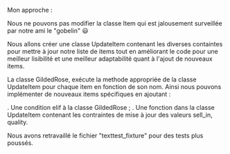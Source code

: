 Mon approche : 

Nous ne pouvons pas modifier la classe Item qui est jalousement surveillée par notre ami le "gobelin" :smiley:

Nous allons créer une classe UpdateItem contenant les diverses containtes pour mettre à jour notre liste de items tout en améliorant le code pour une meilleur lisibilité et une meilleur adaptabilité quant à l'ajout de nouveaux items.

La classe GildedRose, exécute la methode appropriée de la classe UpdateItem pour chaque item en fonction de son nom. 
Ainsi nous pouvons implémenter de nouveaux items spécifiques en ajoutant :

. Une condition elif à la classe GildedRose ;
. Une fonction dans la classe UpdateItem contenant les contraintes de   mise à jour des valeurs sell_in, quality.

Nous avons retravaillé le fichier "texttest_fixture" pour des tests plus poussés. 

